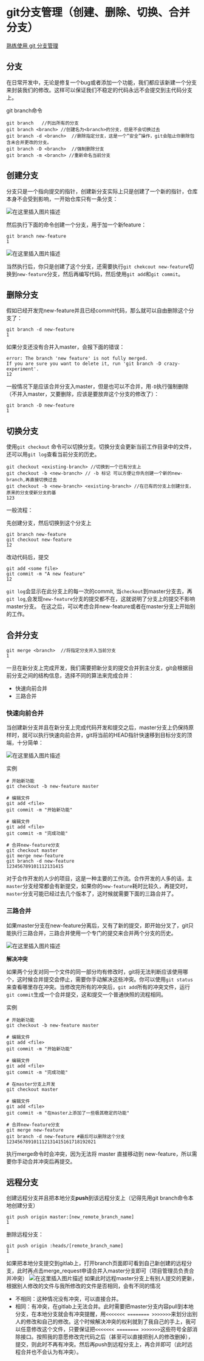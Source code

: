 # git分支管理（创建、删除、切换、合并分支）                                 

[熟练使用 git 分支管理](https://juejin.im/post/5a3b14fc6fb9a04514643375)

## **分支** 

在日常开发中，无论是修复一个bug或者添加一个功能，我们都应该新建一个分支来封装我们的修改。这样可以保证我们不稳定的代码永远不会提交到主代码分支上。

git branch命令

```shell
git branch   //列出所有的分支
git branch <branch> //创建名为<branch>的分支，但是不会切换过去
git branch -d <branch>  //删除指定分支，这是一个“安全”操作，git会阻止你删除包含未合并更改的分支。
git branch -D <branch>  //强制删除分支
git branch -m <branch> //重新命名当前分支

```

##   **创建分支** 

分支只是一个指向提交的指针，创建新分支实际上只是创建了一个新的指针，仓库本身不会受到影响，一开始仓库只有一条分支：

![在这里插入图片描述](Imag/watermark,type_ZmFuZ3poZW5naGVpdGk,shadow_10,text_aHR0cHM6Ly9ibG9nLmNzZG4ubmV0L3dlaXhpbl80MTUxOTQ2Mw==,size_16,color_FFFFFF,t_70.png)

然后执行下面的命令创建一个分支，用于加一个新feature：

```
git branch new-feature
1
```

![在这里插入图片描述](Imag/watermark,type_ZmFuZ3poZW5naGVpdGk,shadow_10,text_aHR0cHM6Ly9ibG9nLmNzZG4ubmV0L3dlaXhpbl80MTUxOTQ2Mw==,size_16,color_FFFFFF,t_70-165625216347454.png)

当然执行后，你只是创建了这个分支，还需要执行`git chekcout new-feature`切换到`new-feature`分支，然后再编写代码，然后使用`git add`和`git commit`。

## **删除分支** 

假如已经开发完new-feature并且已经commit代码，那么就可以自由删除这个分支了：

```
git branch -d new-feature
1
```

如果分支还没有合并入master，会报下面的错误：

```
error: The branch 'new feature' is not fully merged.
If you are sure you want to delete it, run 'git branch -D crazy-experiment'.
12
```

一般情况下是应该合并分支入master，但是也可以不合并，用`-D`执行强制删除（不并入master，又要删除，应该是要放弃这个分支的修改了）：

```
git branch -D new-feature
1
```

## **切换分支** 

使用`git checkout` 命令可以切换分支。切换分支会更新当前工作目录中的文件，还可以用`git log`查看当前分支的历史。

```shell
git checkout <existing-branch> //切换到一个已有分支上
git checkout -b <new-branch> // -b 标记 可以方便让你先创建一个新的new-branch,再直接切换过去
git checkout -b <new-branch> <existing-branch> //在已有的分支上创建分支，原来的分支使新分支的基
123
```

一般流程：

先创建分支，然后切换到这个分支上

```shell
git branch new-feature
git checkout new-feature
12
```

改动代码后，提交

```shell
git add <some file>
git commit -m "A new feature"
12
```

`git log`会显示在此分支上的每一次的commit, 当`checkout`到master分支去，再`git log`,会发现`new-feature`分支的提交都不在，这就说明了分支上的提交不影响master分支。 在这之后，可以考虑合并new-feature或者在master分支上开始别的工作。

## **合并分支** 

```shell
git merge <branch>  //将指定分支并入当前分支
1
```

一旦在新分支上完成开发，我们需要把新分支的提交合并到主分支，git会根据目前分支之间的结构信息，选择不同的算法来完成合并：

- 快速向前合并
- 三路合并

### 快速向前合并

当创建新分支并且在新分支上完成代码开发和提交之后，master分支上仍保持原样时，就可以执行快速向前合并，git将当前的HEAD指针快速移到目标分支的顶端，十分简单：

![在这里插入图片描述](Imag/watermark,type_ZmFuZ3poZW5naGVpdGk,shadow_10,text_aHR0cHM6Ly9ibG9nLmNzZG4ubmV0L3dlaXhpbl80MTUxOTQ2Mw==,size_16,color_FFFFFF,t_70-165625216347455.png)

实例

```shell
# 开始新功能
git checkout -b new-feature master

# 编辑文件
git add <file>
git commit -m "开始新功能"

# 编辑文件
git add <file>
git commit -m "完成功能"

# 合并new-feature分支
git checkout master
git merge new-feature
git branch -d new-feature
123456789101112131415
```

对于合作开发的人少的项目，这是一种主要的工作流。合作开发的人多的话，主`master`分支经常都会有新提交，如果你的`new-feature`耗时比较久，再提交时，`master`分支可能已经过去几个版本了，这时候就需要下面的三路合并了。

### 三路合并

如果master分支在new-feature分离后，又有了新的提交，即开始分叉了，git只能执行三路合并，三路合并使用一个专门的提交来合并两个分支的历史。

![在这里插入图片描述](Imag/watermark,type_ZmFuZ3poZW5naGVpdGk,shadow_10,text_aHR0cHM6Ly9ibG9nLmNzZG4ubmV0L3dlaXhpbl80MTUxOTQ2Mw==,size_16,color_FFFFFF,t_70-165625216347456.png)

**解决冲突**

如果两个分支对同一个文件的同一部分均有修改时，git将无法判断应该使用哪个，这时候合并提交会停止，需要你手动解决这些冲突。你可以使用`git status`来查看哪里存在冲突。当修改完所有的冲突后，`git add`所有的冲突文件，运行`git commit`生成一个合并提交，这和提交一个普通快照的流程相同。

实例

```shell
# 开始新功能
git checkout -b new-feature master

# 编辑文件
git add <file>
git commit -m "开始新功能"

# 编辑文件
git add <file>
git commit -m "完成功能"

# 在master分支上开发
git checkout master

# 编辑文件
git add <file>
git commit -m "在master上添加了一些极其稳定的功能"

# 合并new-feature分支
git merge new-feature
git branch -d new-feature #最后可以删除这个分支
123456789101112131415161718192021
```

执行merge命令时会冲突，因为无法将 master 直接移动到 new-feature，所以需要你手动合并冲突后再提交。

## **远程分支** 

创建远程分支并且把本地分支**push**到该远程分支上（记得先用git branch命令本地创建分支）

```shell
git push origin master:[new_remote_branch_name]
1
```

删除远程分支：

```shell
git push origin :heads/[remote_branch_name]
1
```

如果把本地分支提交到gitlab上，打开branch页面即可看到自己新创建的远程分支，此时再点击merge_request申请合并入master分支即可（项目管理员负责合并冲突）
 ![在这里插入图片描述](Imag/watermark,type_ZmFuZ3poZW5naGVpdGk,shadow_10,text_aHR0cHM6Ly9ibG9nLmNzZG4ubmV0L3dlaXhpbl80MTUxOTQ2Mw==,size_16,color_FFFFFF,t_70-165625216347457.png)
 如果此时远程master分支上有别人提交的更新，根据别人修改的文件与我所修改的文件是否相同，会有不同的情况

- 不相同：这种情况没有冲突，可以直接合并。
- 相同：有冲突，在gitlab上无法合并。此时需要把master分支内容pull到本地分支，在本地分支就会有冲突提醒，用`<<<<<<< ======== >>>>>>>`来划分出别人的修改和自己的修改。这个时候解决冲突的权利就到了我自己的手上，我可以任意修改这个文件，只要保证把`<<<<<<< ======== >>>>>>>`这些符号全部消除接口。按照我的意愿修改完代码之后（甚至可以直接把别人的修改删掉），提交，则此时不再有冲突。然后再push到远程分支上，再合并即可（此时远程合并也不会认为有冲突）。